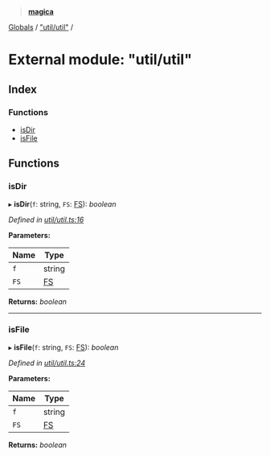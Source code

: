 > **[magica](../README.md)**

[Globals](../README.md) / ["util/util"](_util_util_.md) /

# External module: "util/util"

## Index

### Functions

* [isDir](_util_util_.md#isdir)
* [isFile](_util_util_.md#isfile)

## Functions

###  isDir

▸ **isDir**(`f`: string, `FS`: [FS](../interfaces/_file_emscriptenfs_.fs.md)): *boolean*

*Defined in [util/util.ts:16](https://github.com/cancerberoSgx/magica/blob/bfeda69/src/util/util.ts#L16)*

**Parameters:**

Name | Type |
------ | ------ |
`f` | string |
`FS` | [FS](../interfaces/_file_emscriptenfs_.fs.md) |

**Returns:** *boolean*

___

###  isFile

▸ **isFile**(`f`: string, `FS`: [FS](../interfaces/_file_emscriptenfs_.fs.md)): *boolean*

*Defined in [util/util.ts:24](https://github.com/cancerberoSgx/magica/blob/bfeda69/src/util/util.ts#L24)*

**Parameters:**

Name | Type |
------ | ------ |
`f` | string |
`FS` | [FS](../interfaces/_file_emscriptenfs_.fs.md) |

**Returns:** *boolean*